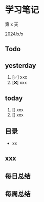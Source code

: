 # 学习笔记

第 x 天

2024/x/x

## Todo

## yesterday

1. [✅] xxx
2. [❌] xxx

## today

1. [] xxx
2. [] xxx

## 目录

- xx

## xxx

## 每日总结

## 每周总结
